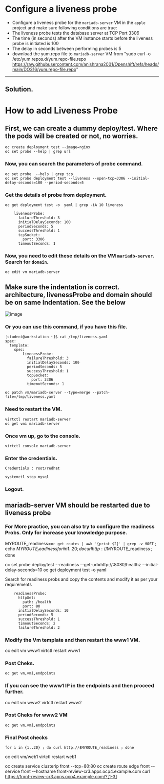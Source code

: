 # Configure a liveness probe
- Configure a liveness probe for the `mariadb-server` VM in the `apple` project and make sure following conditions are true:
- The liveness probe tests the database server at TCP Port 3306
- The time (in seconds) after the VM instance starts before the liveness probe is initiated is 100
- The delay in seconds between performing probes is 5
- download the yum.repo file to `mariadb-server` VM from "sudo curl -o /etc/yum.repos.d/yum.repo-file.repo https://raw.githubusercontent.com/anishrana2001/Openshift/refs/heads/main/DO316/yum.repo-file.repo"
---

## Solution.
# How to add Liveness Probe
## First, we can create a dummy deploy/test. Where the pods will be created or not, no worries.
```
oc create deployment test --image=nginx
oc set probe --help | grep url
```

### Now, you can search the parameters of probe command.
```
oc set probe  --help | grep tcp
oc set probe deployment test --liveness --open-tcp=3306 --initial-delay-seconds=100 --period-seconds=5
```

### Get the details of probe from deployment.
```
oc get deployment test -o  yaml | grep -iA 10 liveness
```

        livenessProbe:
          failureThreshold: 3
          initialDelaySeconds: 100
          periodSeconds: 5
          successThreshold: 1
          tcpSocket:
            port: 3306
          timeoutSeconds: 1


### Now, you need to edit these details on the VM `mariadb-server`. Search for `domain`.
```
oc edit vm mariadb-server
```
## Make sure the indentation is correct. architecture, livenessProbe and domain should be on same Indentation. See the below
![image](https://github.com/user-attachments/assets/65f04432-92cf-4448-8230-199e12d5eb00)



### Or you can use this command, if you have this file. 
```
[student@workstation ~]$ cat /tmp/liveness.yaml
spec:
  template:
    spec:
        livenessProbe:
          failureThreshold: 3
          initialDelaySeconds: 100
          periodSeconds: 5
          successThreshold: 1
          tcpSocket:
            port: 3306
          timeoutSeconds: 1
```

```
oc patch vm/mariadb-server --type=merge --patch-file=/tmp/liveness.yaml
```	


### Need to restart the VM.
```
virtctl restart mariadb-server
oc get vmi mariadb-server
```

### Once vm up, go to the console.
```
virtctl console mariadb-server
```
### Enter the credentials.

```
Credentials : root/redhat

systemctl stop mysql
```
### Logout.
## mariadb-server VM should be restarted due to liveness probe


### For More practice, you can also try to configure the readiness Probs. Only for increase your knowledge purpose.



MYROUTE_readiness=`oc get routes | awk '{print $2}' | grep -v HOST` ; echo $MYROUTE_readiness
for i in {1..20} ; do curl http://$MYROUTE_readiness ; done




oc set probe deploy/test --readiness --get-url=http://:8080/healthz --initial-delay-seconds=10
oc get deployment test -o yaml

Search for readiness probs and copy the contents and modify it as per your requirements

        readinessProbe:
          httpGet:
            path: /health
            port: 80
          initialDelaySeconds: 10
          periodSeconds: 5
          successThreshold: 1
          timeoutSeconds: 2
          failureThreshold: 2


### Modify the Vm template and then restart the www1 VM.
oc edit vm www1
virtctl restart www1


### Post Cheks. 

```
oc get vm,vmi,endpoints
```

### If you can see the www1 IP in the endpoints and then proceed further. 
oc edit vm www2
virtctl restart www2

### Post Cheks for www2 VM

```
oc get vm,vmi,endpoints
```

### Final Post checks
```
for i in {1..20} ; do curl http://$MYROUTE_readiness ; done
```






oc edit vm/web1 
virtctl restart web1 

oc create service clusterip front --tcp=80:80 
oc create route edge front --service front --hostname front-review-cr3.apps.ocp4.example.com
curl https://front-review-cr3.apps.ocp4.example.com/?[1-3]
